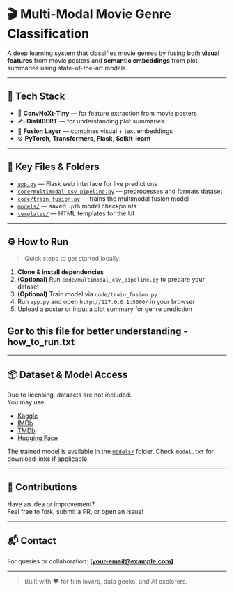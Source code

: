 # 🎬 Multi-Modal Movie Genre Classification

A deep learning system that classifies movie genres by fusing both **visual features** from movie posters and **semantic embeddings** from plot summaries using state-of-the-art models.

---

## 🧠 Tech Stack

- 🎨 **ConvNeXt-Tiny** — for feature extraction from movie posters  
- ✍️ **DistilBERT** — for understanding plot summaries  
- 🔗 **Fusion Layer** — combines visual + text embeddings  
- ⚙️ **PyTorch**, **Transformers**, **Flask**, **Scikit-learn**

---

## 📁 Key Files & Folders

- [`app.py`](app.py) — Flask web interface for live predictions  
- [`code/multimodal_csv_pipeline.py`](code/multimodal_csv_pipeline.py) — preprocesses and formats dataset  
- [`code/train_fusion.py`](code/train_fusion.py) — trains the multimodal fusion model  
- [`models/`](models/) — saved `.pth` model checkpoints  
- [`templates/`](templates/) — HTML templates for the UI

---

## ⚙️ How to Run

> Quick steps to get started locally:

1. **Clone & install dependencies**
2. **(Optional)** Run `code/multimodal_csv_pipeline.py` to prepare your dataset  
3. **(Optional)** Train model via `code/train_fusion.py`  
4. Run `app.py` and open `http://127.0.0.1:5000/` in your browser  
5. Upload a poster or input a plot summary for genre prediction
## Gor to this file for better understanding - how_to_run.txt
---

## 📦 Dataset & Model Access

Due to licensing, datasets are not included.  
You may use:
- [Kaggle](https://www.kaggle.com/)
- [IMDb](https://www.imdb.com/)
- [TMDb](https://www.themoviedb.org/)
- [Hugging Face](https://huggingface.co/datasets)

The trained model is available in the [`models/`](models) folder. Check `model.txt` for download links if applicable.

---

## 🤝 Contributions

Have an idea or improvement?  
Feel free to fork, submit a PR, or open an issue!

---

## 📬 Contact

For queries or collaboration: **[your-email@example.com]**

---

> Built with ❤️ for film lovers, data geeks, and AI explorers.

